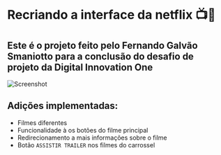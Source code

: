 # Recriando a interface da netflix 📺🍿

## Este é o projeto feito pelo Fernando Galvão Smaniotto para a conclusão do desafio de projeto da Digital Innovation One

![Screenshot](https://i.imgur.com/PJd4ArT.png)

## Adições implementadas:
 * Filmes diferentes
 * Funcionalidade à os botões do filme principal
 * Redirecionamento a mais informações sobre o filme
 * Botão `ASSISTIR TRAILER` nos filmes do carrossel